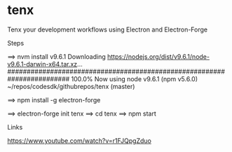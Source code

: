 # tenx

Tenx your development workflows using Electron and Electron-Forge

Steps


==> nvm install v9.6.1
Downloading https://nodejs.org/dist/v9.6.1/node-v9.6.1-darwin-x64.tar.xz...
######################################################################## 100.0%
Now using node v9.6.1 (npm v5.6.0)
~/repos/codesdk/githubrepos/tenx (master)

==> npm install -g electron-forge


==> electron-forge init tenx
==> cd tenx
==> npm start


Links

https://www.youtube.com/watch?v=r1FJQpgZduo
